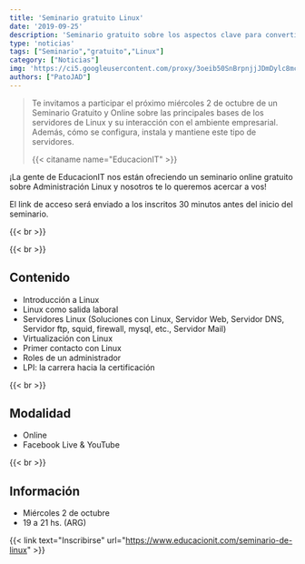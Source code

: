 ```yaml
---
title: 'Seminario gratuito Linux'
date: '2019-09-25'
description: 'Seminario gratuito sobre los aspectos clave para convertirte en un administrador Linux. ¿sabías que grandes empresas del mundo como Google, Wall Street, la NASA o los principales bancos del mundo utilizan servidores Linux? '
type: 'noticias'
tags: ["Seminario","gratuito","Linux"]
category: ["Noticias"]
img: 'https://ci5.googleusercontent.com/proxy/3oeib50SnBrpnjjJDmDylc8mclsHm_drKKWAEd8TuBa5u56LrZlchTft8DmbZ5sKc9GVViz38JxGIKyYQtYMxXkSQYMCYnQBbGlI9pDPR97hK32mMZ_0nhdjgpiaCkbA2lC-EmVcOWRX8bv0nDUvdg4SdzcDUyWgr64=s0-d-e1-ft#https://gallery.mailchimp.com/d14a705d3d7f7bbfbb93d49e0/images/5f8d017f-b15d-4cf9-9ebb-6a6195697dc3.jpg'
authors: ["PatoJAD"]
---
```


> Te invitamos a participar el próximo miércoles 2 de octubre de un Seminario Gratuito y Online sobre las principales bases de los servidores de Linux y su interacción con el ambiente empresarial. Además, cómo se configura, instala y mantiene este tipo de servidores.
>
> {{< citaname name="EducacionIT" >}}

¡La gente de EducacionIT nos están ofreciendo un seminario online gratuito sobre Administración Linux y nosotros te lo queremos acercar a vos!

El link de acceso será enviado a los inscritos 30 minutos antes del inicio del seminario.

{{< br >}}
 
{{< br >}}

## Contenido

* Introducción a Linux
* Linux como salida laboral
* Servidores Linux (Soluciones con Linux, Servidor Web, Servidor DNS, Servidor ftp, squid, firewall, mysql, etc., Servidor Mail)
* Virtualización con Linux
* Primer contacto con Linux
* Roles de un administrador
* LPI: la carrera hacia la certificación

{{< br >}}

## Modalidad
* Online
* Facebook Live & YouTube

{{< br >}}

## Información
* Miércoles 2 de octubre
* 19 a 21 hs. (ARG)

{{< link text="Inscribirse" url="https://www.educacionit.com/seminario-de-linux" >}}

